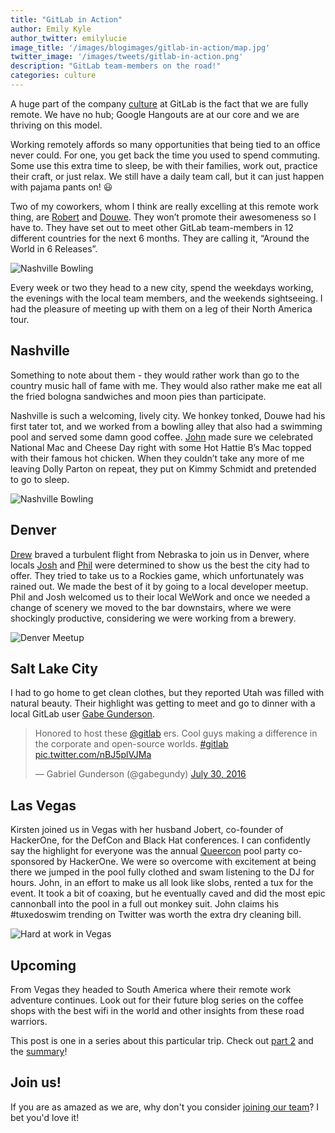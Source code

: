 ```yaml
---
title: "GitLab in Action"
author: Emily Kyle
author_twitter: emilylucie
image_title: '/images/blogimages/gitlab-in-action/map.jpg'
twitter_image: '/images/tweets/gitlab-in-action.png'
description: "GitLab team-members on the road!"
categories: culture
---
```


A huge part of the company [culture] at GitLab is the fact that we are fully remote.
We have no hub; Google Hangouts are at our core and we are thriving on this model.

Working remotely affords so many opportunities that being tied to an office never could.
For one, you get back the time you used to spend commuting. Some use this extra time to
sleep, be with their families, work out, practice their craft, or just relax.
We still have a daily team call, but it can just happen with pajama pants on! 😃

<!-- more -->

Two of my coworkers, whom I think are really excelling at this remote work thing,
are [Robert] and [Douwe]. They won’t promote their awesomeness so I have to.
They have set out to meet other GitLab team-members in 12 different countries for the next
6 months. They are calling it, “Around the World in 6 Releases”.

![Nashville Bowling](/images/blogimages/gitlab-in-action/nashville_work.jpg)

Every week or two they head to a new city, spend the weekdays working, the evenings with
the local team members, and the weekends sightseeing. I had the pleasure of meeting up
with them on a leg of their North America tour.

## Nashville

Something to note about them - they would rather work than go to the country music hall
of fame with me. They would also rather make me eat all the fried bologna sandwiches
and moon pies than participate.

Nashville is such a welcoming, lively city. We honkey tonked, Douwe had his first tater tot,
and we worked from a bowling alley that also had a swimming pool and served some damn good coffee.
[John] made sure we celebrated National Mac and Cheese Day right with some Hot Hattie B’s Mac
topped with their famous hot chicken. When they couldn’t take any more of me leaving Dolly Parton
on repeat, they put on Kimmy Schmidt and pretended to go to sleep.

![Nashville Bowling](/images/blogimages/gitlab-in-action/nashville.jpg)

## Denver

[Drew] braved a turbulent flight from Nebraska to join us in Denver, where locals [Josh] and [Phil] were determined to show us the best the city had to offer.
They tried to take us to a Rockies game, which unfortunately was rained out. We made the best of it
by going to a local developer meetup. Phil and Josh welcomed us to their local WeWork and once
we needed a change of scenery we moved to the bar downstairs, where we were shockingly productive,
considering we were working from a brewery.

![Denver Meetup](/images/blogimages/gitlab-in-action/denver.jpg)

## Salt Lake City

I had to go home to get clean clothes, but they reported Utah was filled with natural beauty.
Their highlight was getting to meet and go to dinner with a local GitLab user [Gabe Gunderson].

<div class="center">

<blockquote class="twitter-tweet" data-lang="en"><p lang="en" dir="ltr">Honored to host these <a href="https://twitter.com/gitlab">@gitlab</a> ers. Cool guys making a difference in the corporate and open-source worlds. <a href="https://twitter.com/hashtag/gitlab?src=hash">#gitlab</a> <a href="https://t.co/nBJ5plVJMa">pic.twitter.com/nBJ5plVJMa</a></p>&mdash; Gabriel Gunderson (@gabegundy) <a href="https://twitter.com/gabegundy/status/759214257594662912">July 30, 2016</a></blockquote>
<script async src="//platform.twitter.com/widgets.js" charset="utf-8"></script>

</div>

## Las Vegas

Kirsten joined us in Vegas with her husband Jobert, co-founder of HackerOne, for the
DefCon and Black Hat conferences. I can confidently say the highlight for everyone was
the annual [Queercon] pool party co-sponsored by HackerOne.
We were so overcome with excitement at being there we jumped in the pool fully clothed and swam
listening to the DJ for hours. John, in an effort to make us all look like slobs, rented a tux
for the event. It took a bit of coaxing, but he eventually caved and did the most epic cannonball
into the pool in a full out monkey suit. John claims his #tuxedoswim trending on Twitter
was worth the extra dry cleaning bill.

![Hard at work in Vegas](/images/blogimages/gitlab-in-action/vegas.jpg)

## Upcoming

From Vegas they headed to South America where their remote work adventure continues.
Look out for their future blog series on the coffee shops with the best wifi
in the world and other insights from these road warriors.

This post is one in a series about this particular trip. Check out
[part 2](/blog/2017/03/31/gitlab-in-action-part-2/) and the
[summary](/blog/2017/01/31/around-the-world-in-6-releases/)!

## Join us!

If you are as amazed as we are, why don't you consider [joining our team][jobs]? I bet you'd love it! <i class="fab fa-gitlab fa-fw" style="color:rgb(252,109,38); font-size:.85em" aria-hidden="true"></i>


<!-- identifiers -->

[culture]: /company/culture/
[Douwe]: https://twitter.com/DouweM
[Drew]: https://twitter.com/drewblessing
[jobs]: /jobs/
[John]: https://twitter.com/northrup
[Josh]: https://twitter.com/wredej
[Phil]: https://twitter.com/pmanjr311
[Robert]: https://twitter.com/rspeicher
[queercon]: https://www.queercon.org/
[Gabe Gunderson]: https://twitter.com/gabegundy

<style>
  .center twitterwidget {
    margin-left: auto;
    margin-right: auto;
    display: block;
    box-shadow: 0 4px 18px 0 rgba(0, 0, 0, 0.1), 0 6px 20px 0 rgba(0, 0, 0, 0.09);
    margin-bottom: 20px;
    margin-top: 20px;
}
</style>

